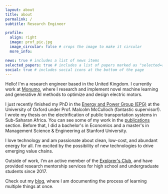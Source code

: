 ```yaml
---
layout: about
title: about
permalink: /
subtitle: Research Engineer

profile:
  align: right
  image: prof_pic.jpg
  image_circular: false # crops the image to make it circular
  more_info: 

news: true # includes a list of news items
selected_papers: true # includes a list of papers marked as "selected={true}"
social: true # includes social icons at the bottom of the page
---
```


Hello! I'm a research engineer based in the United Kingdom. I currently work at [Monumo](https://monumo.com), where I research and implement novel machine learning and generative AI methods to optimize and design electric motors.  

I just recently finished my PhD in the [Energy and Power Group (EPG)](https://epg.eng.ox.ac.uk) at the University of Oxford under Prof. Malcolm McCulloch (fantastic supervisor!). I wrote my thesis on the electrification of public transportation systems in Sub-Saharan Africa. You can see some of my work in the [publications](https://chris-hull.com/publications/) section. Before that, I did a bachelor's in Economics and a master's in Management Science & Engineering at Stanford University. 

I love technology and am passionate about clean, low-cost, and abundant energy for all. I'm excited by the possibility of new technologies to drive emerging value chains. 

Outside of work, I'm an active member of the [Explorer's Club](https://www.explorers.org), and have provided research mentorship services for high school and undergraduate students since 2017. 

Check out my [blog](https://chris-hull.com/blog/), where I am documenting the process of learning multiple things at once. 

<!-- 
Chris Hull is an Energy Systems engineer affiliated with the [Energy and Power Group (EPG)](https://epg.eng.ox.ac.uk) at the University of Oxford, where he researches the electrification of public transportation systems in Sub-Saharan Africa under Professor Malcolm McCulloch. He previously studied environmental economics at Stanford University, and is focused on developing solutions for achieving net-zero in an economically feasible way. Chris is driven by his passion for cutting-edge technological and market solutions that enable clean, low-cost, and abundant energy for all. 

Chris has been involved in engineering and economic research on four different continents since 2018, and looks forward to continuing to work on the world's most pressing problems with the world's brightest minds. He is excited about possibilities for new technologies to drive emerging value chains.  -->

            
<!-- 
Write your biography here. Tell the world about yourself. Link to your favorite [subreddit](http://reddit.com). You can put a picture in, too. The code is already in, just name your picture `prof_pic.jpg` and put it in the `img/` folder.

Put your address / P.O. box / other info right below your picture. You can also disable any of these elements by editing `profile` property of the YAML header of your `_pages/about.md`. Edit `_bibliography/papers.bib` and Jekyll will render your [publications page](/al-folio/publications/) automatically.

Link to your social media connections, too. This theme is set up to use [Font Awesome icons](https://fontawesome.com/) and [Academicons](https://jpswalsh.github.io/academicons/), like the ones below. Add your Facebook, Twitter, LinkedIn, Google Scholar, or just disable all of them. -->
